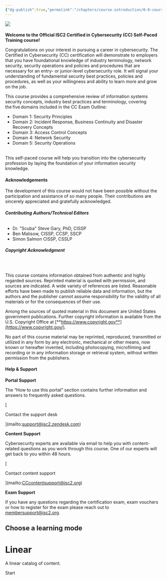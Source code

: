 ```yaml
---
{"dg-publish":true,"permalink":"/chapters/course-introduction/0-0-course-introduction/","noteIcon":""}
---
```



![](https://40608.cdn.cke-cs.com/vQ9wemTacZLhQVvfwWDl/images/2a52c96383b5db9e6cffa3b653d11381b089b2b11dc2ffd6.png)

####   
**Welcome to the Official ISC2 Certified in Cybersecurity (CC) Self-Paced Training course!**

  
Congratulations on your interest in pursuing a career in cybersecurity. The Certified in Cybersecurity (CC) certification will demonstrate to employers that you have foundational knowledge of industry terminology, network security, security operations and policies and procedures that are necessary for an entry- or junior-level cybersecurity role. It will signal your understanding of fundamental security best practices, policies and procedures, as well as your willingness and ability to learn more and grow on the job.    
  
This course provides a comprehensive review of information systems security concepts, industry best practices and terminology, covering the five domains included in the CC Exam Outline:    

- Domain 1: Security Principles 
- Domain 2: Incident Response, Business Continuity and Disaster Recovery Concepts 
- Domain 3: Access Control Concepts 
- Domain 4: Network Security 
- Domain 5: Security Operations              
     

This self-paced course will help you transition into the cybersecurity profession by laying the foundation of your information security knowledge.  

#### **Acknowledgements**

  
The development of this course would not have been possible without the participation and assistance of so many people. Their contributions are sincerely appreciated and gratefully acknowledged.    

###### **Contributing Authors/Technical Editors**

- Dr. "Scuba" Steve Gary, PhD, CISSP
- Ben Malisow, CISSP, CCSP, SSCP
- Simon Salmon CISSP, CSSLP

###### **Copyright Acknowledgment**             
 

This course contains information obtained from authentic and highly regarded sources. Reprinted material is quoted with permission, and sources are indicated. A wide variety of references are listed. Reasonable efforts have been made to publish reliable data and information, but the authors and the publisher cannot assume responsibility for the validity of all materials or for the consequences of their use.    

Among the sources of quoted material in this document are United States government publications. Further copyright information is available from the U.S. Copyright Office at [**https://www.copyright.gov**](https://www.copyright.gov/).  

No part of this course material may be reprinted, reproduced, transmitted or utilized in any form by any electronic, mechanical or other means, now known or hereafter invented, including photocopying, microfilming and recording or in any information storage or retrieval system, without written permission from the publishers.  

#### **Help & Support**

**Portal Support**

The “How to use this portal” section contains further information and answers to frequently asked questions. 

[

Contact the support desk

](mailto:support@isc2.zendesk.com)

**Content Support**

Cybersecurity experts are available via email to help you with content-related questions as you work through this course. One of our experts will get back to you within 48 hours. 

[

Contact content support

](mailto:CCcontentsupport@isc2.org)

**Exam Support**

If you have any questions regarding the certification exam, exam vouchers or how to register for the exam please reach out to membersupport@isc2.org.

## Choose a learning mode

# Linear

A linear catalog of content.

Start